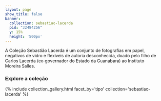 ```yaml
---
layout: page
show_title: false
banner:
  collection: sebastiao-lacerda
  pid: "32484256"
  y: 15%
  height: '500px'
---
```


A Coleção Sebastião Lacerda é um conjunto de fotografias em papel, negativos de vidro e flexíveis de autoria desconhecida, doado pelo filho de Carlos Lacerda (ex-governador do Estado da Guanabara) ao Instituto Moreira Salles. 

### Explore a coleção

{% include collection_gallery.html facet_by='tipo' collection='sebastiao-lacerda' %}
